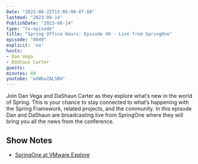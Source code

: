 ```yaml
---
Date: "2023-08-22T13:00:00-07:00"
lastmod: "2023-08-14"
PublishDate: "2023-08-14"
type: "tv-episode"
title: "Spring Office Hours: Episode 49 - Live from SpringOne"
episode: "0049"
explicit: 'no'
hosts:
- Dan Vega
- DaShaun Carter
guests:
minutes: 60
youtube: "wXWbvZALSBU"
---
```


Join Dan Vega and DaShaun Carter as they explore what’s new in the world of Spring. This is your chance to stay connected to what’s happening with the Spring Framework, related projects, and the community. In this episode Dan and DaShaun are broadcasting live from SpringOne where they will bring you all the news from the conference.

## Show Notes

- [SpringOne at VMware Explore](https://springone.io/)
